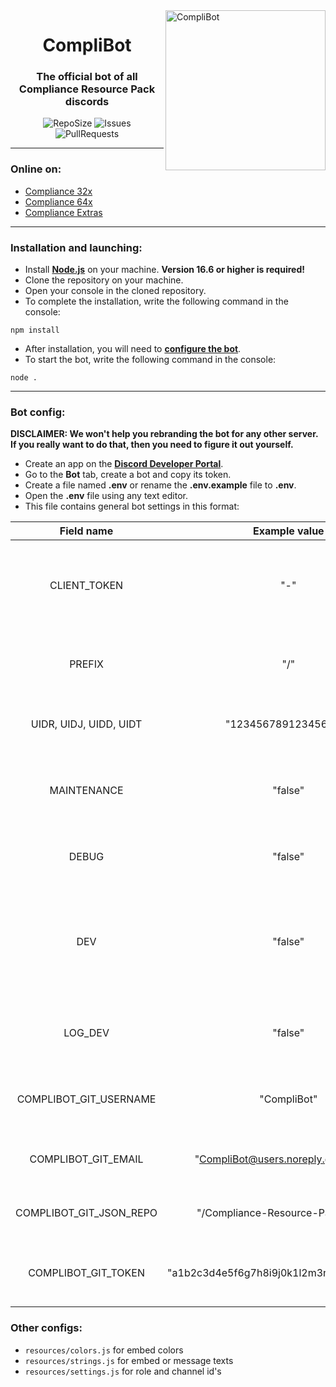 <img src="https://i.imgur.com/Hf0eeiU.png" alt="CompliBot" align="right" height="256px">
<div align="center">
  <h1>CompliBot</h1>
  <h3>The official bot of all Compliance Resource Pack discords</h3>

![RepoSize](https://img.shields.io/github/repo-size/Compliance-Resource-Pack/Discord-Bot)
![Issues](https://img.shields.io/github/issues/Compliance-Resource-Pack/Discord-Bot)
![PullRequests](https://img.shields.io/github/issues-pr/Compliance-Resource-Pack/Discord-Bot)
</div>

___
### Online on:
- [Compliance 32x](https://discord.gg/sN9YRQbBv7)
- [Compliance 64x](https://discord.gg/Tqtwtgh)
- [Compliance Extras](https://discord.gg/qVeDfZw)

___
### Installation and launching:
- Install **[Node.js](https://nodejs.org/)** on your machine. **Version 16.6 or higher is required!**
- Clone the repository on your machine.
- Open your console in the cloned repository.
- To complete the installation, write the following command in the console:
```console
npm install
```
- After installation, you will need to **[configure the bot](#bot-config)**.
- To start the bot, write the following command in the console:
```console
node .
```

___
### Bot config:

**DISCLAIMER: We won't help you rebranding the bot for any other server. If you really want to do that, then you need to figure it out yourself.**

- Create an app on the **[Discord Developer Portal](https://discord.com/developers/)**.
- Go to the **Bot** tab, create a bot and copy its token.
- Create a file named **.env** or rename the **.env.example** file to **.env**.
- Open the **.env** file using any text editor.
- This file contains general bot settings in this format:

|       Field name        |               Example value                |                                Description                                |
|:-----------------------:|:------------------------------------------:|:-------------------------------------------------------------------------:|
|      CLIENT_TOKEN       |                    "-"                     |  The token you copied from the Developer Portal, used to login the bot.   |
|         PREFIX          |                    "/"                     |              This is the character used to execute commands.              |
| UIDR, UIDJ, UIDD, UIDT  |            "123456789123456789"            |                The user id's of the four bot maintainers.                 |
|       MAINTENANCE       |                  "false"                   |    Makes all commands maintainer-only, sets status to do not disturb.     |
|          DEBUG          |                  "false"                   |                       Shows advanced console logs.                        |
|           DEV           |                  "false"                   | Disables certain features that are only necessary for the production bot. |
|         LOG_DEV         |                  "false"                   |                Logs bot errors into the dev-logs channel.                 |
| COMPLIBOT_GIT_USERNAME  |                "CompliBot"                 |                  Git username for the CompliBot account.                  |
|   COMPLIBOT_GIT_EMAIL   |    "CompliBot@users.noreply.github.com"    |                   Git email for the CompliBot account.                    |
| COMPLIBOT_GIT_JSON_REPO |     "/Compliance-Resource-Pack/JSON/"      |                Github repository to push/pull json files.                 |
|   COMPLIBOT_GIT_TOKEN   | "a1b2c3d4e5f6g7h8i9j0k1l2m3n4o5p6q7r8s9t0" |                Git token for the CompliBot GitHub account.                |

### Other configs:

- `resources/colors.js` for embed colors
- `resources/strings.js` for embed or message texts
- `resources/settings.js` for role and channel id's
